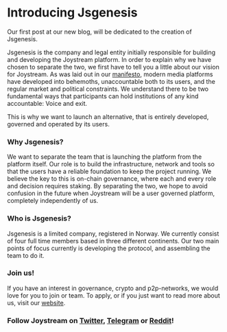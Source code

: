 Introducing Jsgenesis
=====================

Our first post at our new blog, will be dedicated to the creation of Jsgenesis.

Jsgenesis is the company and legal entity initially responsible for building and developing the Joystream platform. In order to explain why we have chosen to separate the two, we first have to tell you a little about our vision for Joystream. As was laid out in our [manifesto](https://blog.joystream.org/manifesto/), modern media platforms have developed into behemoths, unaccountable both to its users, and the regular market and political constraints. We understand there to be two fundamental ways that participants can hold institutions of any kind accountable: Voice and exit.

This is why we want to launch an alternative, that is entirely developed, governed and operated by its users.

### Why Jsgenesis?

We want to separate the team that is launching the platform from the platform itself. Our role is to build the infrastructure, network and tools so that the users have a reliable foundation to keep the project running. We believe the key to this is on-chain governance, where each and every role and decision requires staking. By separating the two, we hope to avoid confusion in the future when Joystream will be a user governed platform, completely independently of us.

### Who is Jsgenesis?

Jsgenesis is a limited company, registered in Norway. We currently consist of four full time members based in three different continents. Our two main points of focus currently is developing the protocol, and assembling the team to do it.

### Join us!

If you have an interest in governance, crypto and p2p-networks, we would love for you to join or team. To apply, or if you just want to read more about us, visit our [website](https://www.jsgenesis.com/).

### Follow Joystream on [Twitter](https://twitter.com/JoyStreamApp), [Telegram](https://t.me/joinchat/CNyeUxHD9H56m3e_44hXIA) or [Reddit](https://www.reddit.com/r/JoyStream/)!
